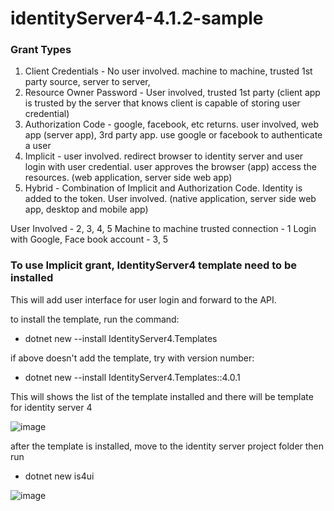 # identityServer4-4.1.2-sample

### Grant Types
1. Client Credentials - No user involved. machine to machine, trusted 1st party source, server to server, 
2. Resource Owner Password - User involved, trusted 1st party (client app is trusted by the server that knows client is capable of storing user credential)
3. Authorization Code - google, facebook, etc returns. user involved, web app (server app), 3rd party app. use google or facebook to authenticate a user
4. Implicit - user involved. redirect browser to identity server and user login with user credential. user approves the browser (app) access the resources. (web application, server side web app)
5. Hybrid - Combination of Implicit and Authorization Code. Identity is added to the token.  User involved. (native application, server side web app, desktop and mobile app)


User Involved - 2, 3, 4, 5
Machine to machine trusted connection - 1
Login with Google, Face book account - 3, 5

### To use Implicit grant, IdentityServer4 template need to be installed
This will add user interface for user login and forward to the API.

to install the template, run the command:
-   dotnet new --install IdentityServer4.Templates
   
if above doesn't add the template, try with version number:

-  dotnet new --install IdentityServer4.Templates::4.0.1

This will shows the list of the template installed and there will be template for identity server 4

![image](https://user-images.githubusercontent.com/3983653/120103705-41e85d80-c194-11eb-82b9-b807afcb06b8.png)


after the template is installed, move to the identity server project folder then run

- dotnet new is4ui

![image](https://user-images.githubusercontent.com/3983653/120103719-53ca0080-c194-11eb-97dd-a6069cb8fb63.png)


